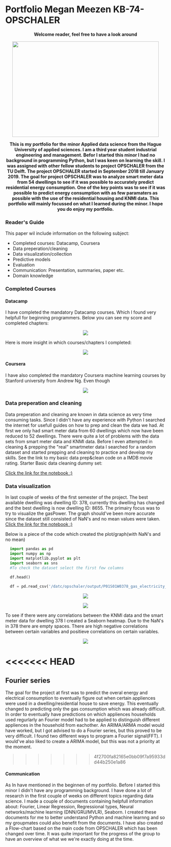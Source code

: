 # Portfolio Megan Meezen KB-74-OPSCHALER


  <p align="center">
  <b>Welcome reader, feel free to have a look around</b><br> 
</p>

<p align="center">
  <img width="460" height="300" src="https://media.giphy.com/media/xUPGGDNsLvqsBOhuU0/giphy.gif">
</p>


<p align="center">
  <b>This is my portfolio for the minor Applied data science from the Hague University of applied sciences. I am a third year student industrial engineering and management. Befor I started this minor I had no background in programming Python, but I was keen on learning the skill. I was assigned with other fellow students to project OPSCHALER from the TU Delft. The project OPSCHALER started in September 2018 till January 2019. The goal for project OPSCHALER was to analyze smart meter data from 54 dwellings to see if it was possible to accurately predict residential energy consumption. One of the key points was to see if it was possible to predict energy consumption with as few paramaters as possible with the use of the residential housing and KNMI data. This portfolio will mainly focussed on what I learned during the minor. I hope you do enjoy my portfolio.</b><br>
</p>

### Reader's Guide

This paper wil include information on the following subject:

- Completed courses: Datacamp, Coursera
- Data preperation/cleaning
- Data visualization/collection
- Predictive models
- Evaluation
- Communication: Presentation, summaries, paper etc.
- Domain knowledge

### Completed Courses

#### Datacamp
  I have completed the mandatory Datacamp courses. Which I found very helpfull for beginning programmers. Below you can see my score and completed chapters:


<p align="center"> <img src="https://github.com/deKeijzer/KB-74-OPSCHALER/blob/master/Personal_folders/Megan/portfoliolinks/Imagesportfolio/datacamp.png"> </p>
   Here is more insight in which courses/chapters I completed:
 <p align="center"> <img src="https://github.com/deKeijzer/KB-74-OPSCHALER/blob/master/Personal_folders/Megan/portfoliolinks/Imagesportfolio/datacamp21.png"> </p>

#### Coursera
  I have also completed the mandatory Coursera machine learning courses by Stanford university from Andrew Ng. Even though 
 

<p align="center"> <img src="https://github.com/deKeijzer/KB-74-OPSCHALER/blob/master/Personal_folders/Megan/portfoliolinks/Imagesportfolio/Coursera.png"> </p>

### Data preperation and cleaning
  Data preperation and cleaning are known in data science as very time consuming tasks. Since I didn't have any experience with Python I searched the internet for usefull guides on how to prep and clean the data we had. At first we only had smart meter data from 60 dwellings which now have been reduced to 52 dwellings. There were quite a lot of problems with the data sets from smart meter data and KNMI data. Before I even attempted in cleaning & prepping the "real" smartmeter data I searched for a random dataset and started prepping and cleaning to practice and develop my skills. See the link to my basic data prep&clean code on a IMDB movie rating.
Starter Basic data cleaning dummy set: 

[Click the link for the notebook :)](https://github.com/deKeijzer/KB-74-OPSCHALER/blob/master/Personal_folders/Megan/portfoliolinks/Basic_data_cleaning_dummy%20set.ipynb)  

### Data visualization
  In last couple of weeks of the first semester of the project. The best available dwelling was dwelling ID: 378, currently this dwelling has changed and the best dwelling is now dwelling ID: 8655. The primairy focus was to try to visualize the gasPower. The graph should've been more accurate since the dataset still consisted of NaN's and no mean values were taken. [Click the link for the notebook :)](https://github.com/deKeijzer/KB-74-OPSCHALER/blob/master/Personal_folders/Megan/First_visuals.ipynb) 
  
  Below is a piece of the code which created the plot/graph(with NaN's and no mean)
```python
  import pandas as pd
  import numpy as np
  import matplotlib.pyplot as plt
  import seaborn as sns 
  #To check the dataset select the first few columns
  
  df.head()

  df = pd.read_csv('/datc/opschaler/output/P01S01W0378_gas_electricity_weather.csv',header = 0, delimiter="\t")

```
<p align="center"> <img src="https://github.com/deKeijzer/KB-74-OPSCHALER/blob/master/Personal_folders/Megan/portfoliolinks/Imagesportfolio/visuals2.png"> </p>

<p align="center"> <img src="https://github.com/deKeijzer/KB-74-OPSCHALER/blob/master/Personal_folders/Megan/portfoliolinks/Imagesportfolio/firstplot378withnans.png"> </p>

To see if there were any correlations between the KNMI data and the smart meter data for dwelling 378 I created a Seaborn heatmap. Due to the NaN's in 378 there are empty spaces. There are high negative correlations between certain variables and positieve correlations on certain variables. 
<p align="center"> <img src="https://github.com/deKeijzer/KB-74-OPSCHALER/blob/master/Personal_folders/Megan/portfoliolinks/Imagesportfolio/seaborncor.png"> </p>

<<<<<<< HEAD
=======
## Fourier series

The goal for the project at first was to predict the overal energy and electrical consumption to eventually figure out when certain appliences were used in a dwelling/residential house to save energy. This eventually changed to predicting only the gas consumption which was already difficult. In order to eventually have predictions on which appliences households used regurlarly an Fourier model had to be applied to distinguish different appliences in the household from eachother. An ARIMA/ARMA model would have worked, but I got advised to do a Fourier series, but this proved to be very difficult. I found two different ways to program a Fourier signal(FFT). I would've also liked to create a ARIMA model, but this was not a priority at the moment. 



>>>>>>> 4f2700fa82165e0bb09f7a95933dd44b250e1a86
#### Communication

As In have mentioned in the beginnen of my portfolio. Before I started this minor I didn't have any programming background. I have done a lot of research in the first couple of weeks on different topics regarding data science. I made a couple of documents containing helpfull information about: Fourier, Linear Regression, Regressional types, Neural networks/machine learning (DNN/GRU/MVLR), Seaborn. I created these documents for me to better understand Python and machine learnng and so my groupmates could also benefit from the documents. I have also created a Flow-chart based on the main code from OPSCHALER which has been changed over time. It was quite important for the progress of the group to have an overview of what we we're exactly doing at the time. 
